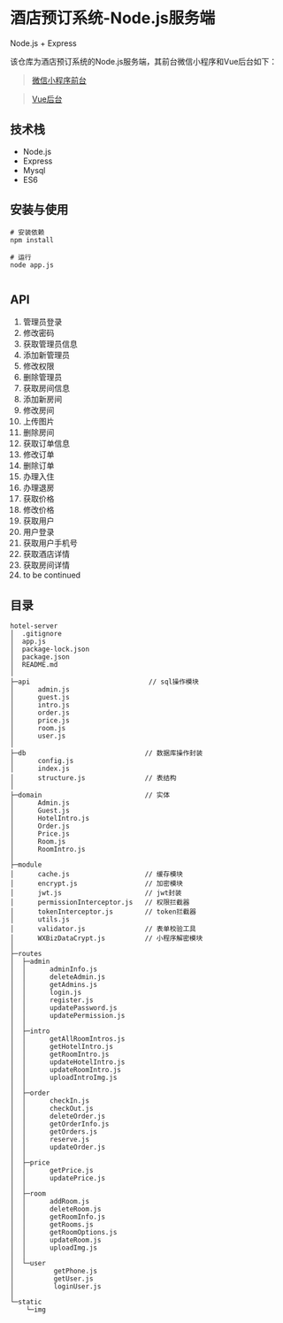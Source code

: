 # 酒店预订系统-Node.js服务端
Node.js + Express

该仓库为酒店预订系统的Node.js服务端，其前台微信小程序和Vue后台如下：
> [微信小程序前台](https://github.com/xkcease/hotel-weapp)  

> [Vue后台](https://github.com/xkcease/hotel-management)

## 技术栈
- Node.js
- Express
- Mysql
- ES6

## 安装与使用
```shell
# 安装依赖
npm install

# 运行
node app.js
		
```

## API
1.  管理员登录 
2.  修改密码
3.  获取管理员信息
4.  添加新管理员
5.  修改权限
6.  删除管理员
7.  获取房间信息
8.  添加新房间
9.  修改房间
10. 上传图片
11. 删除房间
12. 获取订单信息
13. 修改订单
14. 删除订单
15. 办理入住
16. 办理退房
17. 获取价格
18. 修改价格
19. 获取用户
20. 用户登录
21. 获取用户手机号
22. 获取酒店详情
23. 获取房间详情
24. to be continued

## 目录
```shell
hotel-server
│  .gitignore
│  app.js
│  package-lock.json
│  package.json
│  README.md
│
├─api                              // sql操作模块 
│      admin.js
│      guest.js
│      intro.js
│      order.js
│      price.js
│      room.js
│      user.js
│
├─db                              // 数据库操作封装
│      config.js
│      index.js
│      structure.js               // 表结构
│
├─domain                          // 实体
│      Admin.js
│      Guest.js
│      HotelIntro.js
│      Order.js
│      Price.js
│      Room.js
│      RoomIntro.js
│
├─module
│      cache.js	                  // 缓存模块
│      encrypt.js                 // 加密模块
│      jwt.js	                  // jwt封装
│      permissionInterceptor.js	  // 权限拦截器
│      tokenInterceptor.js        // token拦截器
│      utils.js
│      validator.js               // 表单校验工具
│      WXBizDataCrypt.js          // 小程序解密模块
│
├─routes
│  ├─admin
│  │      adminInfo.js
│  │      deleteAdmin.js
│  │      getAdmins.js
│  │      login.js
│  │      register.js
│  │      updatePassword.js
│  │      updatePermission.js
│  │
│  ├─intro
│  │      getAllRoomIntros.js
│  │      getHotelIntro.js
│  │      getRoomIntro.js
│  │      updateHotelIntro.js
│  │      updateRoomIntro.js
│  │      uploadIntroImg.js
│  │
│  ├─order
│  │      checkIn.js
│  │      checkOut.js
│  │      deleteOrder.js
│  │      getOrderInfo.js
│  │      getOrders.js
│  │      reserve.js
│  │      updateOrder.js
│  │
│  ├─price
│  │      getPrice.js
│  │      updatePrice.js
│  │
│  ├─room
│  │      addRoom.js
│  │      deleteRoom.js
│  │      getRoomInfo.js
│  │      getRooms.js
│  │ 	  getRoomOptions.js
│  │      updateRoom.js
│  │      uploadImg.js
│  │
│  └─user
│          getPhone.js
│          getUser.js
│          loginUser.js
│
└─static                          
    └─img
```
